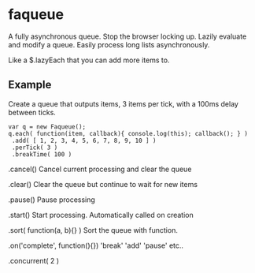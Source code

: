 faqueue
=======

A fully asynchronous queue. Stop the browser locking up. Lazily evaluate and modify a queue. Easily process long lists asynchronously.

Like a $.lazyEach that you can add more items to. 

Example
-------

Create a queue that outputs items, 3 items per tick, with a 100ms delay between ticks.

    var q = new Faqueue();
    q.each( function(item, callback){ console.log(this); callback(); } )
     .add( [ 1, 2, 3, 4, 5, 6, 7, 8, 9, 10 ] )
     .perTick( 3 )
     .breakTime( 100 )
     

.cancel()
Cancel current processing and clear the queue

.clear()
Clear the queue but continue to wait for new items

.pause()
Pause processing

.start()
Start processing. Automatically called on creation

.sort( function(a, b){} )
Sort the queue with function.

.on('complete', function(){})
'break' 'add' 'pause' etc..

.concurrent( 2 ) 

